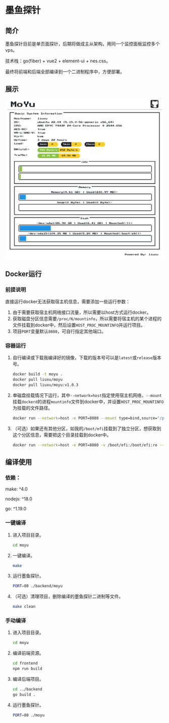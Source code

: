 # 墨鱼探针

## 简介

墨鱼探针目前是单页面探针，后期将做成主从架构，用同一个监控面板监控多个vps。

技术栈：go(fiber) + vue2 + element-ui + nes.css。

最终将前端和后端全部编译到一个二进制程序中，方便部署。

## 展示

![moyu_pic](./moyu_pic.png)

## Docker运行

### 前提说明

直接运行docker无法获取宿主机信息，需要添加一些运行参数：

1. 由于需要获取宿主机网络接口流量，所以需要以host方式运行docker。
2. 获取磁盘分区信息需要`/proc/N/mountinfo`，所以需要将宿主机的某个进程的文件挂载到docker中，然后设置`HOST_PROC_MOUNTINFO`并运行项目。
3. 项目`PORT`变量默认`8080`，可自行指定其他端口。

### 容器运行

1. 自行编译或下载我编译好的镜像，下载的版本号可以是`latest`或`release`版本号。
    ```bash
    docker build -t moyu .
    docker pull liuxu/moyu
    docker pull liuxu/moyu:v1.0.3
    ```
2. 单磁盘挂载情况下运行，其中`--network=host`指定使用宿主机网络，`--mount`挂载`dockerd`的进程`mountinfo`文件到docker中，并设置`HOST_PROC_MOUNTINFO`为挂载的文件路径。
    ```bash
    docker run --network=host -e PORT=8080 --mount type=bind,source="/proc/$(pidof dockerd)/mountinfo",target=/root/mountinfo -e HOST_PROC_MOUNTINFO=/root/mountinfo liuxu/moyu
    ```
3. （可选）如果还有其他分区，如我的`/boot/efi`挂载到了独立分区，想获取到这个分区信息，需要把这个目录挂载到docker中。
    ```bash
    docker run --network=host -e PORT=8080 -v /boot/efi:/boot/efi:ro --mount type=bind,source="/proc/$(pidof dockerd)/mountinfo",target=/root/mountinfo -e HOST_PROC_MOUNTINFO=/root/mountinfo liuxu/moyu
    ```

## 编译使用

### 依赖：

make: ^4.0

nodejs: ^18.0

go: ^1.19.0

### 一键编译

1. 进入项目目录。

    ```bash
    cd moyu
    ```

2. 一键编译。

    ```bash
    make
    ```

3. 运行墨鱼探针。

    ```bash
    PORT=80 ./backend/moyu
    ```

4. （可选）清理项目，删除编译的墨鱼探针二进制等文件。

    ```bash
    make clean
    ```

### 手动编译

1. 进入项目目录。

    ```bash
    cd moyu
    ```

2. 编译前端资源。

    ```bash
    cd frontend
    npm run build
    ```

3. 编译后端项目。

    ```bash
    cd ../backend
    go build .
    ```

4. 运行墨鱼探针。

    ```bash
    PORT=80 ./moyu
    ```